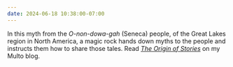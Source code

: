 ```yaml
---
date: 2024-06-18 10:38:00-07:00
---
```

In this myth from the _O-non-dowa-gah_ (Seneca) people, of the Great Lakes region in North America, a magic rock hands down myths to the people and instructs them how to share those tales. Read [*The Origin of Stories*](https://multoghost.wordpress.com/2024/06/17/the-origin-of-stories-a-seneca-tale/) on my Multo blog.